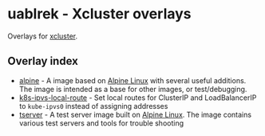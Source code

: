 # uablrek - Xcluster overlays

Overlays for [xcluster](https://github.com/Nordix/xcluster).


## Overlay index

 * [alpine](./alpine/README.md) -  A image based on [Alpine Linux](https://www.alpinelinux.org/) with several useful additions. The image is intended as a base for other images, or test/debugging. 
 * [k8s-ipvs-local-route](./k8s-ipvs-local-route/README.md) -  Set local routes for ClusterIP and LoadBalancerIP to `kube-ipvs0` instead of assigning addresses 
 * [tserver](./tserver/README.md) -  A test server image built on [Alpine Linux](https://www.alpinelinux.org/). The image contains various test servers and tools for trouble shooting 
